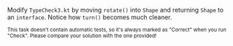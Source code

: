 

Modify `TypeCheck3.kt` by moving `rotate()` into `Shape` and returning `Shape`
to an `interface`. Notice how `turn()` becomes much cleaner.

<sub> This task doesn't contain automatic tests,
so it's always marked as "Correct" when you run "Check".
Please compare your solution with the one provided! </sub>
